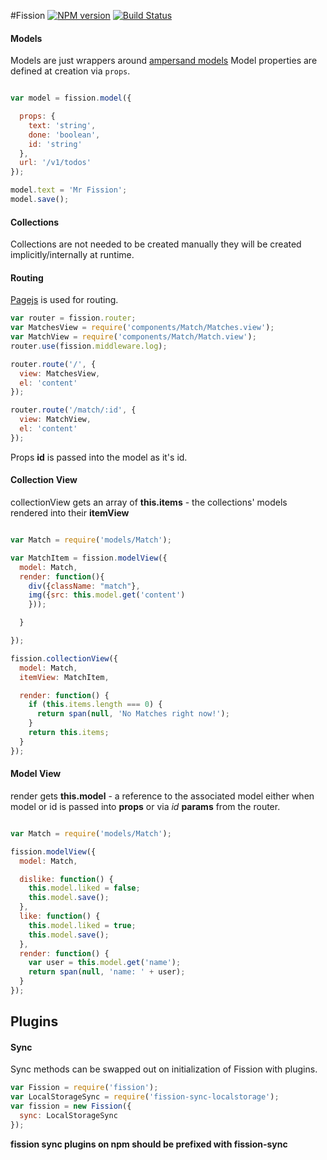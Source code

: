 #Fission [![NPM version][npm-image]][npm-url]  [![Build Status][travis-image]][travis-url]


#### Models

Models are just wrappers around [ampersand models](https://github.com/AmpersandJS/ampersand-model)
Model properties are defined at creation via `props`.

```js

var model = fission.model({

  props: {
    text: 'string',
    done: 'boolean',
    id: 'string'
  },
  url: '/v1/todos'
});

model.text = 'Mr Fission';
model.save();

```

#### Collections
Collections are not needed to be created manually they will be created implicitly/internally at runtime.

#### Routing

[Pagejs](http://visionmedia.github.io/page.js/) is used for routing.

```js
var router = fission.router;
var MatchesView = require('components/Match/Matches.view');
var MatchView = require('components/Match/Match.view');
router.use(fission.middleware.log);

router.route('/', {
  view: MatchesView,
  el: 'content'
});

router.route('/match/:id', {
  view: MatchView,
  el: 'content'
});

```
Props **id** is passed into the model as it's id.

#### Collection View

collectionView gets an array of **this.items** - the collections' models rendered into their **itemView**

```js

var Match = require('models/Match');

var MatchItem = fission.modelView({
  model: Match,
  render: function(){
    div({className: "match"},
    img({src: this.model.get('content')
    }));

  }

});

fission.collectionView({
  model: Match,
  itemView: MatchItem,

  render: function() {
    if (this.items.length === 0) {
      return span(null, 'No Matches right now!');
    }
    return this.items;
  }
});

```

#### Model View

render gets **this.model** - a reference to the associated model either when model or id is passed into **props** or via *id* **params** from the router.

```js

var Match = require('models/Match');

fission.modelView({
  model: Match,

  dislike: function() {
    this.model.liked = false;
    this.model.save();
  },
  like: function() {
    this.model.liked = true;
    this.model.save();
  },
  render: function() {
    var user = this.model.get('name');
    return span(null, 'name: ' + user);
  }
});

```

## Plugins

#### Sync
Sync methods can be swapped out on initialization of Fission with plugins.

```js
var Fission = require('fission');
var LocalStorageSync = require('fission-sync-localstorage');
var fission = new Fission({
  sync: LocalStorageSync
});

```

**fission sync plugins on npm should be prefixed with fission-sync**


[travis-url]: https://travis-ci.org/fissionjs/fission
[travis-image]: https://travis-ci.org/fissionjs/fission.png?branch=master

[npm-url]: https://npmjs.org/package/fission
[npm-image]: http://img.shields.io/npm/v/fission.svg
